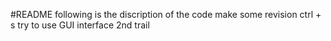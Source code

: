 #README
following is the discription
of the code
make some revision
ctrl + s
try to use GUI interface
2nd trail